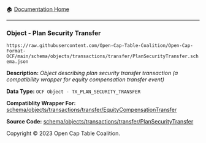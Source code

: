 :house: [Documentation Home](../../../../../README.md)

---

### Object - Plan Security Transfer

`https://raw.githubusercontent.com/Open-Cap-Table-Coalition/Open-Cap-Format-OCF/main/schema/objects/transactions/transfer/PlanSecurityTransfer.schema.json`

  **Description:** _Object describing plan security transfer transaction (a compatibility wrapper for equity compensation transfer event)_
  
  **Data Type:** `OCF Object - TX_PLAN_SECURITY_TRANSFER`
  
  **Compatiblity Wrapper For:** [schema/objects/transactions/transfer/EquityCompensationTransfer](./EquityCompensationTransfer.md)
  
  
      
  **Source Code:** [schema/objects/transactions/transfer/PlanSecurityTransfer](../../../../../../schema/objects/transactions/transfer/PlanSecurityTransfer.schema.json)

Copyright © 2023 Open Cap Table Coalition.
